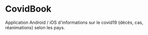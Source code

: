 # CovidBook

Application Android / iOS d'informations sur le covid19 (décès, cas, réanimations) selon les pays.  
